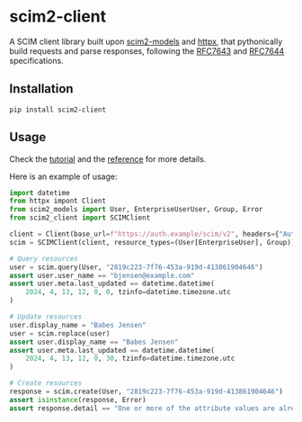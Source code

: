 # scim2-client

A SCIM client library built upon [scim2-models](https://scim2-models.readthedocs.io) and [httpx](https://github.com/encode/httpx),
that pythonically build requests and parse responses,
following the [RFC7643](https://datatracker.ietf.org/doc/html/rfc7643.html) and [RFC7644](https://datatracker.ietf.org/doc/html/rfc7644.html) specifications.
## Installation

```shell
pip install scim2-client
```

## Usage

Check the [tutorial](https://scim2-client.readthedocs.io/en/latest/tutorial.html) and the [reference](https://scim2-client.readthedocs.io/en/latest/reference.html) for more details.

Here is an example of usage:

```python
import datetime
from httpx impont Client
from scim2_models import User, EnterpriseUserUser, Group, Error
from scim2_client import SCIMClient

client = Client(base_url=f"https://auth.example/scim/v2", headers={"Authorization": "Bearer foobar"})
scim = SCIMClient(client, resource_types=(User[EnterpriseUser], Group))

# Query resources
user = scim.query(User, "2819c223-7f76-453a-919d-413861904646")
assert user.user_name == "bjensen@example.com"
assert user.meta.last_updated == datetime.datetime(
    2024, 4, 13, 12, 0, 0, tzinfo=datetime.timezone.utc
)

# Update resources
user.display_name = "Babes Jensen"
user = scim.replace(user)
assert user.display_name == "Babes Jensen"
assert user.meta.last_updated == datetime.datetime(
    2024, 4, 13, 12, 0, 30, tzinfo=datetime.timezone.utc
)

# Create resources
response = scim.create(User, "2819c223-7f76-453a-919d-413861904646")
assert isinstance(response, Error)
assert response.detail == "One or more of the attribute values are already in use or are reserved."
```
